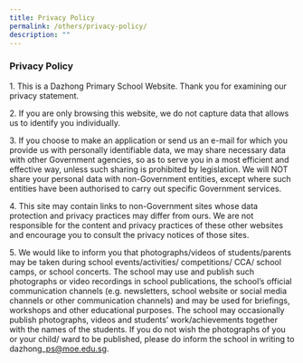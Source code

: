 ```yaml
---
title: Privacy Policy
permalink: /others/privacy-policy/
description: ""
---
```

### Privacy Policy

1\. This is a Dazhong Primary School Website. Thank you for examining our privacy statement.

  

2\. If you are only browsing this website, we do not capture data that allows us to identify you individually.

  

3\. If you choose to make an application or send us an e-mail for which you provide us with personally identifiable data, we may share necessary data with other Government agencies, so as to serve you in a most efficient and effective way, unless such sharing is prohibited by legislation. We will NOT share your personal data with non-Government entities, except where such entities have been authorised to carry out specific Government services.

  

4\. This site may contain links to non-Government sites whose data protection and privacy practices may differ from ours. We are not responsible for the content and privacy practices of these other websites and encourage you to consult the privacy notices of those sites.

  

5\. We would like to inform you that photographs/videos of students/parents may be taken during school events/activities/ competitions/ CCA/ school camps, or school concerts. The school may use and publish such photographs or video recordings in school publications, the school’s official communication channels (e.g. newsletters, school website or social media channels or other communication channels) and may be used for briefings, workshops and other educational purposes. The school may occasionally publish photographs, videos and students’ work/achievements together with the names of the students. If you do not wish the photographs of you or your child/ ward to be published, please do inform the school in writing to dazhong\_ps@moe.edu.sg.